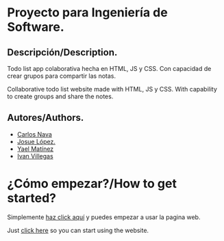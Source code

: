# **Proyecto para Ingeniería de Software.**

## **Descripción/Description.**
Todo list app colaborativa hecha en HTML, JS y CSS. Con capacidad de crear grupos para compartir las notas.

Collaborative todo list website made with HTML, JS y CSS. With capability to create groups and share the notes.


## **Autores/Authors.**

* [Carlos Nava](https://github.com/casanalo0703)
* [Josue López.](https://github.com/Corvo52)
* [Yael Matínez](https://github.com/YaelMM)
* [Ivan Villegas](https://github.com/ivanhue)

# **¿Cómo empezar?/How to get started?**

Simplemente [haz click aquí](https://casanalo0703.github.io/Proyecto_Sistemas/) y puedes empezar a usar la pagina web.

Just [click here](https://casanalo0703.github.io/Proyecto_Sistemas/) so you can start using the website.
